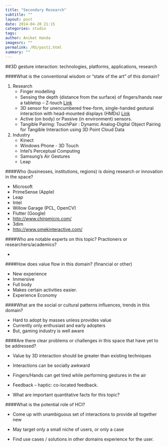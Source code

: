 ```yaml
---
title: "Secondary Research"
subtitle: ""
layout: post
date: 2014-04-20 21:15
categories: studio
tags: 
author: Aniket Handa
imagesrc: ""
permalink: /RS/post1.html
summary: "" 
---
```

##3D gesture interaction: technologies, platforms, applications, research


####What is the conventional wisdom or “state of the art” of this domain?

1. Research
	* Finger modelling
	* Sensing the depth (distance from the surface) of ﬁngers/hands near a tabletop – Z-touch [Link](http://www.dfki.de/its2010/papers/pdf/sp107.pdf)
	* 3D sensor for unencumbered free-form, single-handed gestural interaction with head-mounted displays (HMDs) [Link](http://www.rle.mit.edu/stir/documents/ColacoKYGSG_UIST2013.pdf)
	* Active (on body) or Passive (in environment) sensors.
	* Tangible Pairing: TouchPair : Dynamic Analog-Digital Object Pairing for Tangible Interaction using 3D Point Cloud Data 
2. Industry
	* Kinect
	* Windows Phone - 3D Touch
	* Intel’s Perceptual Computing
	* Samsung’s Air Gestures
	* Leap
	
####Who (businesses, institutions, regions) is doing research or innovation in the space?
* Microsoft
* PrimeSense (Apple)
* Leap
* Intel
* Willow Garage (PCL, OpenCV)
* Flutter (Google)
* http://www.chirpmicro.com/
* 3dim
* http://www.omekinteractive.com/

####Who are notable experts on this topic? Practioners or researchers/academics?

-

####How does value flow in this domain? (financial or other)
* New experience
* Immersive
* Full body
* Makes certain activities easier.
* Experience Economy

####What are the social or cultural patterns influences, trends in this domain?
* Hard to adopt by masses unless provides value
* Currently only enthusiast and early adopters
* But, gaming industry is well aware

####Are there clear problems or challenges in this space that have yet to be addressed?

* Value by 3D interaction should be greater than existing techniques

* Interactions can be socially awkward

* Fingers/Hands can get tired while performing gestures in the air

* Feedback – haptic: co-located feedback.

* What are important quantitative facts for this topic?

####What is the potential role of HCI?

* Come up with unambiguous set of interactions to provide all together new 

* May target only a small niche of users, or only a case

* Find use cases / solutions in other domains experience for the user.